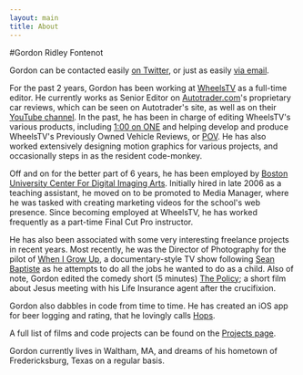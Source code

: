 ```yaml
---
layout: main
title: About
---
```


#Gordon Ridley Fontenot

Gordon can be contacted easily [on Twitter][twitter], or just as easily <a href='&#109;&#97;&#105;&#108;&#116;&#111;&#58;&#103;&#111;&#114;&#100;&#111;&#110;&#46;&#102;&#111;&#110;&#116;&#101;&#110;&#111;&#116;&#64;&#109;&#101;&#46;&#99;&#111;&#109;'>&#118;&#105;&#97;&#32;&#101;&#109;&#97;&#105;&#108;</a>.

For the past 2 years, Gordon has been working at [WheelsTV][] as a full-time editor. He currently works as Senior Editor on [Autotrader.com][]'s proprietary car reviews, which can be seen on Autotrader's site, as well as on their [YouTube channel][AT-YouTube]. In the past, he has been in charge of editing WheelsTV's various products, including [1:00 on ONE][WTV-1on1] and helping develop and produce WheelsTV's Previously Owned Vehicle Reviews, or [POV][WTV-POV]. He has also worked extensively designing motion graphics for various projects, and occasionally steps in as the resident code-monkey.

Off and on for the better part of 6 years, he has been employed by [Boston University Center For Digital Imaging Arts][BUCDIA]. Initially hired in late 2006 as a teaching assistant, he moved on to be promoted to Media Manager, where he was tasked with creating marketing videos for the school's web presence. Since becoming employed at WheelsTV, he has worked frequently as a part-time Final Cut Pro instructor.

He has also been associated with some very interesting freelance projects in recent years. Most recently, he was the Director of Photography for the pilot of [When I Grow Up][], a documentary-style TV show following [Sean Baptiste][] as he attempts to do all the jobs he wanted to do as a child. Also of note, Gordon edited the comedy short (5 minutes) [The Policy][]; a short film about Jesus meeting with his Life Insurance agent after the crucifixion.

Gordon also dabbles in code from time to time. He has created an iOS app for beer logging and rating, that he lovingly calls [Hops][].

A full list of films and code projects can be found on the [Projects page][].

Gordon currently lives in Waltham, MA, and dreams of his hometown of Fredericksburg, Texas on a regular basis.

[twitter]: http://www.twitter.com/gfontenot
[WheelsTV]: http://www.wheelstvnetwork.com
[Autotrader.com]: http://www.autotrader.com
[AT-YouTube]:http://www.youtube.com/user/AutoTrader
[WTV-1on1]: http://wheelstvnetwork.com/products/100-on-one/
[WTV-POV]: http://wheelstvnetwork.com/products/pov-reviews/
[BUCDIA]: http://www.cdiabu.com
[When I Grow Up]: http://www.whenigrowupshow.com
[Sean Baptiste]: http://www.twitter.com/harmonixsean
[The Policy]: http://www.youtube.com/watch?v=gVBJvOS1e9A
[Hops]: http://www.hopsapp.com
[Wishboard]: http://wishboard.heroku.com/
[GitHub]: http://www.github.com/gfontenot
[Projects page]: /projects